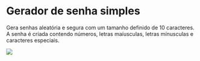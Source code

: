 <!DOCTYPE html>
<html lang ="pt-br">
<head><meta charset= "UTF-8"></head>
<body>	
  <h1> Gerador de senha simples </h1>

 Gera senhas aleatória e segura com um tamanho definido de 10 caracteres. A senha é criada contendo números, letras maíusculas, letras mínusculas e caracteres especiais.
 
<img src= "https://github.com/RayaneGomes97/Imagens/blob/master/aleatorias/geradorsenha.png">
